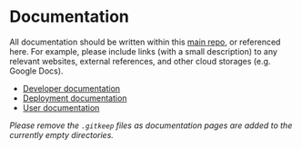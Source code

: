 # Documentation

All documentation should be written within this [main repo](https://github.com/eclipse-pass/main),
or referenced here.  For example, please include links (with a small description) to
any relevant websites, external references, and other cloud storages (e.g. Google Docs).

* [Developer documentation](/docs/develpoment.md)
* [Deployment documentation](/docs/deployment.md)
* [User documentation](/docs/user.md)

*Please remove the `.gitkeep` files as documentation pages are added to the currently empty directories.*

